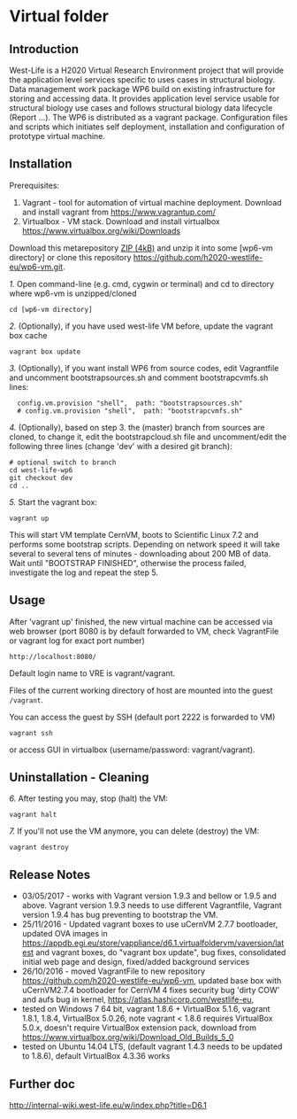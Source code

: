 # Virtual folder
## Introduction
West-Life is a H2020 Virtual Research Environment project that will provide the application level services specific to uses cases in structural biology. 
Data management work package WP6 build on existing infrastructure for storing and accessing data. It provides application level service usable for structural biology use cases and follows structural biology data lifecycle (Report ...).
The WP6 is distributed as a vagrant package. Configuration files and scripts which initiates self deployment, installation and configuration of prototype virtual machine.

## Installation
Prerequisites:

 1. Vagrant - tool for automation of virtual machine deployment. Download and install vagrant from https://www.vagrantup.com/
 2. Virtualbox - VM stack. Download and install virtualbox https://www.virtualbox.org/wiki/Downloads

Download this metarepository [ZIP (4kB)](https://github.com/h2020-westlife-eu/wp6-vm/archive/master.zip) and unzip it into some [wp6-vm directory] or clone this repository https://github.com/h2020-westlife-eu/wp6-vm.git.

*1.* Open command-line (e.g. cmd, cygwin or terminal) and cd to directory where wp6-vm is unzipped/cloned
     
    cd [wp6-vm directory]

    
*2.* (Optionally), if you have used west-life VM before, update the vagrant box cache

    vagrant box update    

*3.* (Optionally), if you want install WP6 from source codes,
   edit Vagrantfile and uncomment bootstrapsources.sh and comment bootstrapcvmfs.sh lines:

 ```  
   config.vm.provision "shell",  path: "bootstrapsources.sh"
   # config.vm.provision "shell",  path: "bootstrapcvmfs.sh"
 ```

*4.* (Optionally), based on step 3. the (master) branch from sources are cloned, to change it, edit the bootstrapcloud.sh file and uncomment/edit the following three lines (change 'dev' with a desired git branch):

    # optional switch to branch
    cd west-life-wp6
    git checkout dev
    cd ..

*5.* Start the vagrant box:

    vagrant up    

This will start VM template CernVM, boots to Scientific Linux 7.2 and performs some bootstrap scripts. Depending on network speed it will take several to several tens of minutes - downloading about 200 MB of data. Wait until "BOOTSTRAP FINISHED", otherwise the process failed, investigate the log and repeat the step 5.

## Usage

After 'vagrant up' finished, the new virtual machine can be accessed via web browser (port 8080 is by default forwarded to VM, check VagrantFile or vagrant log for exact port number)

    http://localhost:8080/

Default login name to VRE is vagrant/vagrant.
    
Files of the current working directory of host are mounted into the guest <code>/vagrant</code>.

You can access the guest by SSH (default port 2222 is forwarded to VM)

    vagrant ssh

or access GUI in virtualbox (username/password: vagrant/vagrant).

## Uninstallation - Cleaning
*6.* After testing you may, stop (halt) the VM:
   
    vagrant halt
    
*7.* If you'll not use the VM anymore, you can delete (destroy) the VM:
    
    vagrant destroy
    
## Release Notes

  * 03/05/2017 - works with Vagrant version 1.9.3 and bellow or 1.9.5 and above. Vagrant version 1.9.3 needs to use different Vagrantfile, Vagrant version 1.9.4 has bug preventing to bootstrap the VM.
  * 25/11/2016 - Updated vagrant boxes to use uCernVM 2.7.7 bootloader, updated OVA images in https://appdb.egi.eu/store/vappliance/d6.1.virtualfoldervm/vaversion/latest and vagrant boxes, do "vagrant box update", bug fixes, consolidated initial web page and design, fixed/added background services
  * 26/10/2016 - moved VagrantFile to new repository https://github.com/h2020-westlife-eu/wp6-vm, updated base box with uCernVM2.7.4 bootloader for CernVM 4 fixes security bug 'dirty COW' and aufs bug in kernel, https://atlas.hashicorp.com/westlife-eu, 
   * tested on Windows 7 64 bit, vagrant 1.8.6 + VirtualBox 5.1.6, vagrant 1.8.1, 1.8.4, VirtualBox 5.0.26, note vagrant < 1.8.6 requires VirtualBox 5.0.x, doesn't require VirtualBox extension pack, download from https://www.virtualbox.org/wiki/Download_Old_Builds_5_0 
   * tested on Ubuntu 14.04 LTS, (default vagrant 1.4.3 needs to be updated to 1.8.6), default VirtualBox 4.3.36 works

## Further doc
http://internal-wiki.west-life.eu/w/index.php?title=D6.1
